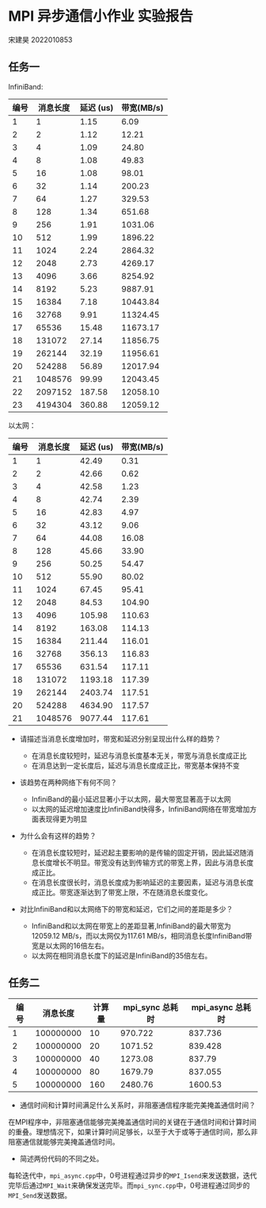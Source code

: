 # MPI 异步通信小作业 实验报告 

宋建昊 2022010853

## 任务一

InfiniBand:


| 编号 | 消息长度 | 延迟 (us) | 带宽(MB/s) |
| ---- | -------- | ------ | ------ |
| 1    | 1        |    1.15    |    6.09    |
| 2    | 2        |     1.12   |    12.21    |
| 3    | 4        |   1.09     |   24.80     |
| 4    | 8        |   1.08     |    49.83    |
| 5    | 16       |   1.08     |    98.01    |
| 6    | 32       |   1.14     |    200.23    |
| 7    | 64       |   1.27     |    329.53    |
| 8    | 128      |   1.34     |    651.68    |
| 9    | 256      |   1.91     |     1031.06   |
| 10   | 512      |   1.99     |    1896.22    |
| 11   | 1024     |   2.24     |      2864.32  |
| 12   | 2048     |   2.73     |    4269.17    |
| 13   | 4096     |   3.66     |    8254.92    |
| 14   | 8192     |   5.23     |    9887.91    |
| 15   | 16384    |   7.18     |     10443.84   |
| 16   | 32768    |   9.91     |     11324.45   |
| 17   | 65536    |   15.48     |     11673.17   |
| 18   | 131072   |   27.14     |     11856.75   |
| 19   | 262144   |   32.19     |      11956.61  |
| 20   | 524288   |   56.89     |      12017.94   |
| 21   | 1048576  |   99.99     |      12043.45   |
| 22   | 2097152  |     187.58    |     12058.10   |
| 23   | 4194304  |   360.88     |      12059.12   |

以太网：

| 编号 | 消息长度 | 延迟 (us) | 带宽(MB/s) |
| ---- | -------- | ------ | ------ |
| 1    | 1        |   42.49     |  0.31      |
| 2    | 2        |   42.66     |  0.62      |
| 3    | 4        |    42.58    |  1.23      |
| 4    | 8        |   42.74     |   2.39      |
| 5    | 16       |    42.83    |   4.97     |
| 6    | 32       |    43.12    |  9.06      |
| 7    | 64       |    44.08    |   16.08      |
| 8    | 128      |    45.66     |   33.90     |
| 9    | 256      |    50.25    |    54.47    |
| 10   | 512      |    55.90    |    80.02    |
| 11   | 1024     |   67.45     |   95.41     |
| 12   | 2048     |    84.53    |    104.90     |
| 13   | 4096     |    105.98    |   110.63     |
| 14   | 8192     |     163.08    |  114.13      |
| 15   | 16384    |   211.44     |   116.01     |
| 16   | 32768    |   356.13     |   116.83     |
| 17   | 65536    |    631.54    |   117.11     |
| 18   | 131072   |    1193.18    |   117.39     |
| 19   | 262144   |     2403.74    |    117.51     |
| 20   | 524288   |    4634.90    |      117.57   |
| 21   | 1048576  |     9077.44   |    117.61     |



- 请描述当消息长度增加时，带宽和延迟分别呈现出什么样的趋势？

    - 在消息长度较短时，延迟与消息长度基本无关，带宽与消息长度成正比
    - 在消息达到一定长度后，延迟与消息长度成正比，带宽基本保持不变

- 该趋势在两种网络下有何不同？

    - InfiniBand的最小延迟显著小于以太网，最大带宽显著高于以太网
    - 以太网的延迟增加速度比InfiniBand快得多，InfiniBand网络在带宽增加方面表现得更为明显

- 为什么会有这样的趋势？

    - 在消息长度较短时，延迟起主要影响的是传输的固定开销，因此延迟随消息长度增长不明显。带宽没有达到传输方式的带宽上界，因此与消息长度成正比。
    - 在消息长度很长时，消息长度成为影响延迟的主要因素，延迟与消息长度成正比。带宽逐渐达到了带宽上限，不在随消息长度变化。

- 对比InfiniBand和以太网络下的带宽和延迟，它们之间的差距是多少？

    - InfiniBand和以太网在带宽上的差距显著,InfiniBand的最大带宽为12059.12 MB/s，而以太网仅为117.61 MB/s，相同消息长度InfiniBand带宽是以太网的16倍左右。
    - 以太网在相同消息长度下的延迟是InfiniBand的35倍左右。

## 任务二

| 编号 | 消息长度  | 计算量 | mpi_sync 总耗时 | mpi_async  总耗时 |
| ---- | --------- | ------ | --------------- | ----------------- |
| 1    | 100000000 | 10     |970.722             |837.736             |
| 2    | 100000000 | 20     | 1071.52            |  839.428              |
| 3    | 100000000 | 40     | 1273.08            | 837.79              |
| 4    | 100000000 | 80     | 1679.79           | 837.055            |
| 5    | 100000000 | 160    | 2480.76            |1600.53             |

- 通信时间和计算时间满足什么关系时，非阻塞通信程序能完美掩盖通信时间？

在MPI程序中，非阻塞通信能够完美掩盖通信时间的关键在于通信时间和计算时间的重叠。理想情况下，如果计算时间足够长，以至于大于或等于通信时间，那么非阻塞通信就能够完美掩盖通信时间。

- 简述两份代码的不同之处。

每轮迭代中，`mpi_async.cpp`中，0号进程通过异步的`MPI_Isend`来发送数据，迭代完毕后通过`MPI_Wait`来确保发送完毕。而`mpi_sync.cpp`中，0号进程通过同步的`MPI_Send`发送数据。

